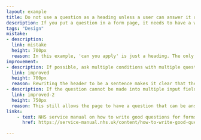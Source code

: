```yaml
---
layout: example
title: Do not use a question as a heading unless a user can answer it on the page
description: If you put a question in a form page, it needs to have a way for a user to answer it.
tags: "Design"
mistake:
- description:
  link: mistake
  height: 700px
  reason: In this example, 'can you apply' is just a heading. The only options are to 'continue' or 'return to GOV'UK' - neither of which answers the question. Another better option is to turn this into an actual question with answers.
improvement:
- description: If possible, ask multiple conditions with multiple questions that people can work through.
  link: improved
  height: 700px
  reason: Rewriting the header to be a sentence makes it clear that the user does not have to answer anything.   
- description: If the question cannot be made into multiple input fields (for example because the information cannot be used again, therefore breaking other WCAG rules) the question can be changed into a complex quesiton.
  link: improved-2
  height: 750px
  reason: This still allows the page to have a question that can be answered.
links:
    - text: NHS service manual on how to write good questions for forms
      href: https://service-manual.nhs.uk/content/how-to-write-good-questions-for-forms

---
```

